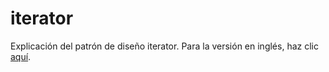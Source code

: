 # iterator
Explicación del patrón de diseño iterator.
Para la versión en inglés, haz clic [aquí](README.md).
